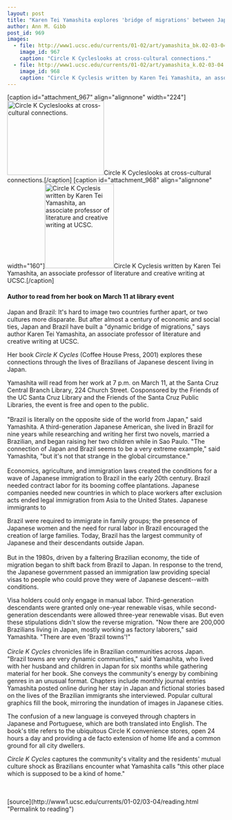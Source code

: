 ```yaml
---
layout: post
title: "Karen Tei Yamashita explores 'bridge of migrations' between Japan and Brazil"
author: Ann M. Gibb
post_id: 969
images:
  - file: http://www1.ucsc.edu/currents/01-02/art/yamashita_bk.02-03-04.224.jpg
    image_id: 967
    caption: "Circle K Cycleslooks at cross-cultural connections."
  - file: http://www1.ucsc.edu/currents/01-02/art/yamashita_k.02-03-04.160.jpg
    image_id: 968
    caption: "Circle K Cyclesis written by Karen Tei Yamashita, an associate professor of literature and creative writing at UCSC."
---
```


[caption id="attachment_967" align="alignnone" width="224"]<a href="http://localhost/mysite/wp-content/uploads/2002/03/yamashita_bk.02-03-04.224.jpg"><img class="size-full wp-image-967" src="http://localhost/mysite/wp-content/uploads/2002/03/yamashita_bk.02-03-04.224.jpg" alt="Circle K Cycleslooks at cross-cultural connections." width="224" height="172" /></a>Circle K Cycleslooks at cross-cultural connections.[/caption]
[caption id="attachment_968" align="alignnone" width="160"]<a href="http://localhost/mysite/wp-content/uploads/2002/03/yamashita_k.02-03-04.160.jpg"><img class="size-full wp-image-968" src="http://localhost/mysite/wp-content/uploads/2002/03/yamashita_k.02-03-04.160.jpg" alt="Circle K Cyclesis written by Karen Tei Yamashita, an associate professor of literature and creative writing at UCSC." width="160" height="196" /></a>Circle K Cyclesis written by Karen Tei Yamashita, an associate professor of literature and creative writing at UCSC.[/caption]
<h4>
  Author to read from her book on March 11 at library event
</h4>
<p>
  Japan and Brazil: It's hard to image two countries further apart, or two cultures more disparate. But after almost a century of economic and social ties, Japan and Brazil have built a "dynamic bridge of migrations," says author Karen Tei Yamashita, an associate professor of literature and creative writing at UCSC.
</p>Her book <i>Circle K Cycles</i> (Coffee House Press, 2001) explores these connections through the lives of Brazilians of Japanese descent living in Japan.
<p>
  Yamashita will read from her work at 7 p.m. on March 11, at the Santa Cruz Central Branch Library, 224 Church Street. Cosponsored by the Friends of the UC Santa Cruz Library and the Friends of the Santa Cruz Public Libraries, the event is free and open to the public.<br>
  <br>
  "Brazil is literally on the opposite side of the world from Japan," said Yamashita. A third-generation Japanese American, she lived in Brazil for nine years while researching and writing her first two novels, married a Brazilian, and began raising her two children while in Sao Paulo. "The connection of Japan and Brazil seems to be a very extreme example," said Yamashita, "but it's not that strange in the global circumstance."<br>
  <br>
  Economics, agriculture, and immigration laws created the conditions for a wave of Japanese immigration to Brazil in the early 20th century. Brazil needed contract labor for its booming coffee plantations. Japanese companies needed new countries in which to place workers after exclusion acts ended legal immigration from Asia to the United States. Japanese immigrants to
</p>Brazil were required to immigrate in family groups; the presence of Japanese women and the need for rural labor in Brazil encouraged the creation of large families. Today, Brazil has the largest community of Japanese and their descendants outside Japan.<br>
<br>
But in the 1980s, driven by a faltering Brazilian economy, the tide of migration began to shift back from Brazil to Japan. In response to the trend, the Japanese government passed an immigration law providing special visas to people who could prove they were of Japanese descent--with conditions.
<p>
  Visa holders could only engage in manual labor. Third-generation descendants were granted only one-year renewable visas, while second-generation descendants were allowed three-year renewable visas. But even these stipulations didn't slow the reverse migration. "Now there are 200,000 Brazilians living in Japan, mostly working as factory laborers," said Yamashita. "There are even 'Brazil towns'!"<br>
  <br>
  <i>Circle K Cycles</i> chronicles life in Brazilian communities across Japan. "Brazil towns are very dynamic communities," said Yamashita, who lived with her husband and children in Japan for six months while gathering material for her book. She conveys the community's energy by combining genres in an unusual format. Chapters include monthly journal entries Yamashita posted online during her stay in Japan and fictional stories based on the lives of the Brazilian immigrants she interviewed. Popular cultural graphics fill the book, mirroring the inundation of images in Japanese cities.
</p>
<p>
  The confusion of a new language is conveyed through chapters in Japanese and Portuguese, which are both translated into English. The book's title refers to the ubiquitous Circle K convenience stores, open 24 hours a day and providing a de facto extension of home life and a common ground for all city dwellers.
</p>
<p>
  <i>Circle K Cycles</i> captures the community's vitality and the residents' mutual culture shock as Brazilians encounter what Yamashita calls "this other place which is supposed to be a kind of home."<i><br>
  <br></i><br>

</p>
<p>

</p>
[source](http://www1.ucsc.edu/currents/01-02/03-04/reading.html "Permalink to reading")
